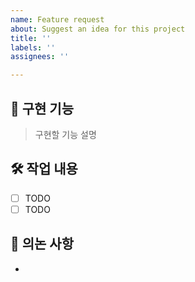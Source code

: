 ```yaml
---
name: Feature request
about: Suggest an idea for this project
title: ''
labels: ''
assignees: ''

---
```


## 📌 구현 기능
> 구현할 기능 설명

## 🛠 작업 내용
- [ ] TODO
- [ ] TODO

## 📢 의논 사항
-
